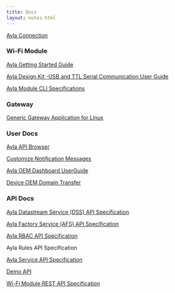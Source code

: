 ```yaml
---
title: Docs
layout: notes.html
---
```


[Ayla Connection](https://connection.aylanetworks.com)

### Wi-Fi Module

[Ayla Getting Started Guide](https://aylanetworks.app.box.com/file/226288388839)

[Ayla Design Kit -USB and TTL Serial Communication User Guide](https://aylanetworks.app.box.com/file/190777062460)

[Ayla Module CLI Specifications](https://aylanetworks.app.box.com/file/204534541932)

### Gateway

[Generic Gateway Application for Linux](https://aylanetworks.app.box.com/folder/5938292861)

### User Docs

[Ayla API Browser](https://aylanetworks.app.box.com/folder/49488661971)

[Customize Notification Messages](https://aylanetworks.app.box.com/folder/5937013601)

[Ayla OEM Dashboard UserGuide](https://aylanetworks.app.box.com/file/276605459912)

[Device OEM Domain Transfer]()

### API Docs

[Ayla Datastream Service (DSS) API Specification](https://aylanetworks.app.box.com/file/237713370293)

[Ayla Factory Service (AFS) API Specification](https://aylanetworks.app.box.com/folder/20535955243)

[Ayla RBAC API Specification](https://aylanetworks.app.box.com/folder/5979622365)

Ayla Rules API Specification

[Ayla Service API Specification](https://aylanetworks.app.box.com/file/292734137025)

[Demo API](https://aylanetworks.app.box.com/folder/5937201573)

[Wi-Fi Module REST API Specification](https://aylanetworks.app.box.com/folder/5978002845)


